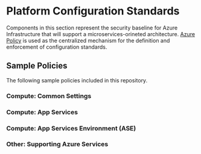 # Platform Configuration Standards

Components in this section represent the security baseline for Azure Infrastructure that will support a microservices-orineted architecture. [Azure Policy](https://docs.microsoft.com/en-us/azure/governance/policy/overview) is used as the centralized mechanism for the definition and enforcement of configuration standards.

## Sample Policies

The following sample policies included in this repository.

### Compute: Common Settings


### Compute: App Services


### Compute: App Services Environment (ASE)


### Other: Supporting Azure Services

